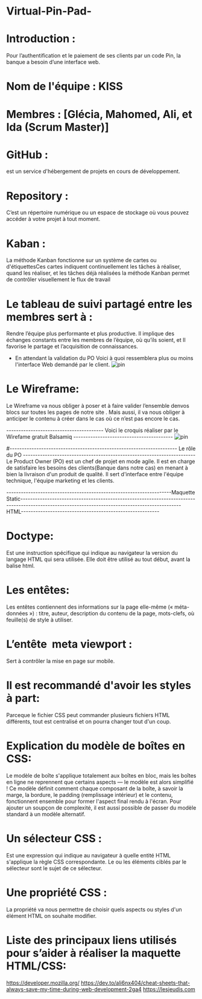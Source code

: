 # Virtual-Pin-Pad-
# Introduction :
Pour l’authentification et le paiement de ses clients par un code Pin, la banque a besoin d’une interface web.

# Nom de l'équipe : KISS

# Membres : [Glécia, Mahomed, Ali, et Ida (Scrum Master)]

# GitHub :
est un service d'hébergement de projets en cours de développement.

# Repository :   
C’est un répertoire numérique ou un espace de stockage où vous pouvez accéder à votre projet à tout moment.

# Kaban : 
La méthode Kanban fonctionne sur un système de cartes ou d'étiquettesCes cartes indiquent continuellement les tâches à réaliser, quand les réaliser, et les tâches déjà réalisées la méthode Kanban permet de contrôler visuellement le flux de travail 

# Le tableau de suivi partagé entre les membres sert à :
Rendre l’équipe plus performante et plus productive. Il implique des échanges constants entre les membres de l’équipe, où qu’ils soient, et Il favorise le partage et l’acquisition de connaissances.

* En attendant la validation du PO 
Voici à quoi ressemblera plus ou moins l'interface Web demandé par le client.
 ![pin](https://user-images.githubusercontent.com/94376545/142741254-1462887b-f284-4344-8de9-4e28a6db8a68.jpg)

# Le Wireframe:
 Le Wireframe va nous obliger à poser et à faire valider l’ensemble denvos blocs sur toutes les pages de notre site .
 Mais aussi, il va nous obliger à anticiper le contenu à créer dans le cas où ce n’est pas encore le cas.
 
---------------------------------------- Voici le croquis réaliser par le Wirefame gratuit Balsamiq ----------------------------------------- 
![pin](https://user-images.githubusercontent.com/94376545/142257720-d3ae8a16-2cc4-4237-998a-f442ad48fa28.png)

#--------------------------------------------------------------------- Le rôle du PO -----------------------------------------------------------------------
Le Product Owner (PO) est un chef de projet en mode agile. Il est en charge de satisfaire les besoins des clients(Banque dans notre cas) en menant à bien la livraison d'un produit de qualité. Il sert d'interface entre l'équipe technique, l'équipe marketing et les clients.

--------------------------------------------------------------------Maquette Static------------------------------------------------------------------------
------------------------------------------------------------------------HTML---------------------------------------------------------
# Doctype:
Est une instruction spécifique qui indique au navigateur la version du langage HTML qui sera utilisée. Elle doit être utilisé au tout début, avant la balise html. 
# Les entêtes:
Les entêtes contiennent des informations sur la page elle-même (« méta-données ») : titre, auteur, description du contenu de la page, mots-clefs, où feuille(s) de style à utiliser.
# L’entête  meta viewport :
Sert à contrôler la mise en page sur mobile.
# Il est recommandé d'avoir les styles à part:
Parceque le fichier CSS peut commander plusieurs fichiers HTML différents, tout est centralisé et on pourra changer tout d'un coup.

# Explication  du  modèle de boîtes en CSS:
Le modèle de boîte  s'applique totalement aux boîtes en bloc, mais les boîtes en ligne ne reprennent que certains aspects — le modèle est alors simplifié ! Ce modèle définit comment chaque composant de la boîte, à savoir la marge, la bordure, le padding (remplissage intérieur) et le contenu, fonctionnent ensemble pour former l'aspect final rendu à l'écran. Pour ajouter un soupçon de complexité, il est aussi possible de passer du modèle standard à un modèle alternatif.

# Un sélecteur CSS :
Est une expression qui indique au navigateur à quelle entité HTML s'applique la règle CSS correspondante. Le ou les éléments ciblés par le sélecteur sont le sujet de ce sélecteur.

# Une propriété CSS :
La propriété va nous permettre de choisir quels aspects ou styles d'un élément HTML on souhaite modifier.
# Liste des principaux liens utilisés pour s’aider à réaliser la maquette HTML/CSS:
 https://developer.mozilla.org/
 https://dev.to/ali6nx404/cheat-sheets-that-always-save-my-time-during-web-development-2ga4
 https://lesjeudis.com

